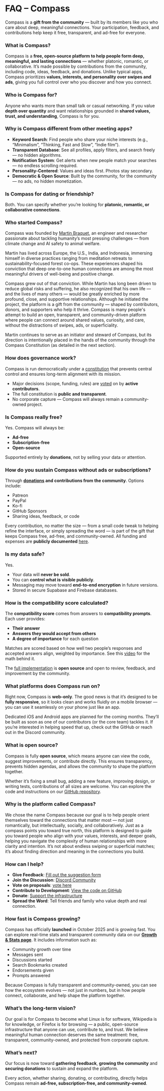 # FAQ – Compass

Compass is a **gift from the community** — built by its members like you who care about deep, meaningful connections. Your participation, feedback, and contributions help keep it free, transparent, and ad-free for everyone.

### What is Compass?

Compass is a **free, open-source platform to help people form deep, meaningful, and lasting connections** — whether platonic, romantic, or collaborative. It’s made possible by contributions from the community, including code, ideas, feedback, and donations. Unlike typical apps, Compass prioritizes **values, interests, and personality over swipes and ads**, giving you full control over who you discover and how you connect.

### Who is Compass for?

Anyone who wants more than small talk or casual networking. If you value **depth over quantity** and want relationships grounded in **shared values, trust, and understanding**, Compass is for you.

### Why is Compass different from other meeting apps?

* **Keyword Search**: Find people who share your niche interests (e.g., “Minimalism”, “Thinking, Fast and Slow”, “Indie film”).
* **Transparent Database**: See all profiles, apply filters, and search freely — no hidden algorithms.
* **Notification System**: Get alerts when new people match your searches — no endless scrolling required.
* **Personality-Centered**: Values and ideas first. Photos stay secondary.
* **Democratic & Open Source**: Built by the community, for the community — no ads, no hidden monetization.

### Is Compass for dating or friendship?

Both. You can specify whether you’re looking for **platonic, romantic, or collaborative connections**.

### Who started Compass?

Compass was founded by [Martin Braquet](https://www.martinbraquet.com), an engineer and researcher passionate about tackling humanity’s most pressing challenges — from climate change and AI safety to animal welfare.

Martin has lived across Europe, the U.S., India, and Indonesia, immersing himself in diverse practices ranging from meditation retreats to sustainability-focused forest co-ops. These experiences shaped his conviction that deep one-to-one human connections are among the most meaningful drivers of well-being and positive change.

Compass grew out of that conviction. While Martin has long been driven to reduce global risks and suffering, he also recognized that his own life — and the lives of many others — would be greatly enriched by more profound, close, and supportive relationships. Although he initiated the project, the platform is a gift from the community — shaped by contributors, donors, and supporters who help it thrive. Compass is many people's attempt to build an open, transparent, and community-driven platform where people can connect around shared values, curiosity, and care, without the distractions of swipes, ads, or superficiality.

Martin continues to serve as an initiator and steward of Compass, but its direction is intentionally placed in the hands of the community through the Compass Constitution (as detailed in the next section).

### How does governance work?

Compass is run democratically under a [constitution](/constitution) that prevents central control and ensures long-term alignment with its mission.

* Major decisions (scope, funding, rules) are [voted](/vote) on by **active contributors**.
* The full constitution is **public and transparent**.
* No corporate capture — Compass will always remain a community-owned project.

### Is Compass really free?

Yes. Compass will always be:

* **Ad-free**
* **Subscription-free**
* **Open-source**

Supported entirely by **donations**, not by selling your data or attention.

### How do you sustain Compass without ads or subscriptions?

Through **[donations](/support) and contributions from the community**. Options include:

* Patreon
* PayPal
* Ko-fi
* GitHub Sponsors
* Sharing ideas, feedback, or code

Every contribution, no matter the size — from a small code tweak to helping refine the interface, or simply spreading the word — is part of the gift that keeps Compass free, ad-free, and community-owned. All funding and expenses are **publicly documented** [here](/financials).

### Is my data safe?

Yes.

* Your data will **never be sold**.
* You can **control what is visible publicly**.
* Messaging may move toward **end-to-end encryption** in future versions.
* Stored in secure Supabase and Firebase databases.

### How is the compatibility score calculated?

The **compatibility score** comes from answers to **compatibility prompts**. Each user provides:

* **Their answer**
* **Answers they would accept from others**
* **A degree of importance** for each question

Matches are scored based on how well two people’s responses and accepted answers align, weighted by importance. See this [video](https://www.youtube.com/watch?v=m9PiPlRuy6E) for the math behind it.

The [full implementation](https://github.com/CompassConnections/Compass/blob/main/common/src/love/compatibility-score.ts) is **open source** and open to review, feedback, and improvement by the community.

### What platforms does Compass run on?

Right now, Compass is **web-only**. The good news is that it’s designed to be **fully responsive**, so it looks clean and works fluidly on a mobile browser — you can use it seamlessly on your phone just like an app.

Dedicated iOS and Android apps are planned for the coming months. They’ll be built as soon as one of our contributors (or the core team) tackles it. If you’re interested in helping speed that up, check out the GitHub or reach out in the Discord community.

### What is open source?

Compass is fully **open source**, which means anyone can view the code, suggest improvements, or contribute directly. This ensures transparency, prevents hidden agendas, and allows the community to shape the platform together.

Whether it’s fixing a small bug, adding a new feature, improving design, or writing tests, contributions of all sizes are welcome. You can explore the code and instructions on our [GitHub repository](https://github.com/CompassConnections/Compass).

### Why is the platform called Compass?

We chose the name Compass because our goal is to help people orient themselves toward the connections that matter most — not just romantically, but intellectually, socially, and collaboratively. Just as a compass points you toward true north, this platform is designed to guide you toward people who align with your values, interests, and deeper goals, helping you navigate the complexity of human relationships with more clarity and intention. It’s not about endless swiping or superficial matches; it’s about finding direction and meaning in the connections you build.

### How can I help?

* **Give Feedback**: [Fill out the suggestion form](https://forms.gle/tKnXUMAbEreMK6FC6)
* **Join the Discussion**: [Discord Community](https://discord.gg/8Vd7jzqjun)
* **Vote on proposals**: [vote here](/vote)
* **Contribute to Development**: [View the code on GitHub](https://github.com/CompassConnections/Compass)
* **Donate**: [Support the infrastructure](/support)
* **Spread the Word**: Tell friends and family who value depth and real connection.

### How fast is Compass growing?

Compass has officially **launched** in October 2025 and is growing fast. You can explore real-time stats and transparent community data on our [**Growth & Stats page**](/stats). It includes information such as:

* Community growth over time
* Messages sent
* Discussions started
* Search Bookmarks created
* Endorsements given
* Prompts answered

[//]: # (* Feature votes and participation rates)
[//]: # (* Contributions and donations)
[//]: # (* Number of active users)

Because Compass is fully transparent and community-owned, you can see how the ecosystem evolves — not just in numbers, but in how people connect, collaborate, and help shape the platform together.

### What’s the long-term vision?

Our goal is for Compass to become what Linux is for software, Wikipedia is for knowledge, or Firefox is for browsing — a public, open-source infrastructure that anyone can use, contribute to, and trust. We believe meaningful human connection deserves the same treatment: free, transparent, community-owned, and protected from corporate capture.

### What’s next?

Our focus is now toward **gathering feedback**, **growing the community** and **securing donations** to sustain and expand the platform.

Every action, whether sharing, donating, or contributing, directly helps Compass remain **ad-free, subscription-free, and community-owned**.

